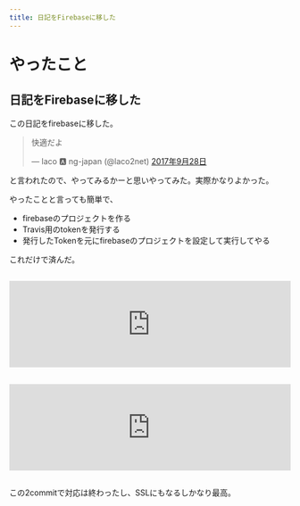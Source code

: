 ```yaml
---
title: 日記をFirebaseに移した
---
```


# やったこと

## 日記をFirebaseに移した

この日記をfirebaseに移した。

<blockquote class="twitter-tweet" data-lang="ja"><p lang="ja" dir="ltr">快適だよ</p>&mdash; laco 🅰️ ng-japan (@laco2net) <a href="https://twitter.com/laco2net/status/913238882627371008?ref_src=twsrc%5Etfw">2017年9月28日</a></blockquote>
<script async src="//platform.twitter.com/widgets.js" charset="utf-8"></script>

と言われたので、やってみるかーと思いやってみた。実際かなりよかった。

やったことと言っても簡単で、

* firebaseのプロジェクトを作る
* Travis用のtokenを発行する
* 発行したTokenを元にfirebaseのプロジェクトを設定して実行してやる

これだけで済んだ。

<iframe class="hatenablogcard" style="width:100%;height:155px;margin:15px 0;max-width:680px;" title="using firebase · sh4869/diary@a6050ba" src="https://hatenablog-parts.com/embed?url=https://github.com/sh4869/diary/commit/a6050bac3fbda179c8a91ce7c75c9e1708bfa56d" frameborder="0" scrolling="no"></iframe>

<iframe class="hatenablogcard" style="width:100%;height:155px;margin:15px 0;max-width:680px;" title="fix travis.yml · sh4869/diary@86f0d07" src="https://hatenablog-parts.com/embed?url=https://github.com/sh4869/diary/commit/86f0d070ab82ead0360371151ac0687a8dac4a6f" frameborder="0" scrolling="no"></iframe>

この2commitで対応は終わったし、SSLにもなるしかなり最高。